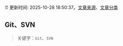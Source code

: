 :alarm_clock: 更新时间: 2025-10-28 18:50:37。[文章来源](/README.md)、[文章分类](/TAGS.md)

## Git、SVN


> 关键字：`Git`、`SVN`



